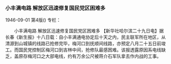 ### 小丰满电路  解放区迅速修复国民党区困难多

1946-09-01
第4版()
专栏：

　　小丰满电路
    解放区迅速修复国民党区困难多
    【新华社哈尔滨二十九日电】据长春《新生报》十八日载：自小丰满通电协定后十天之内，民主联军所在地区，从清源到山城镇的线路已抢修完毕，梅河口到抚顺间线路，亦预定八月二十五日前竣工。而国民党控制区梅河口到吉林中间，抢修队最感困难。该报透露原因系电线缺乏，盖原存梅河口之大部电线，约有万余公尺被蒋介石军队拿去作内战的工事。
